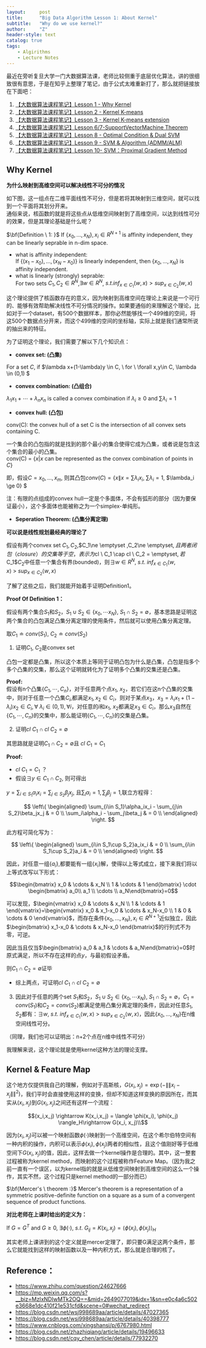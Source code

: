 ```yaml
---
layout:     post
title:      "Big Data Algorithm Lesson 1: About Kernel"
subtitle:   "Why do we use kernel?"
author:     "Z"
header-style: text
catalog: true
tags:
    - Algirithms
    - Lecture Notes
---
```


<head>
    <script src="https://cdn.mathjax.org/mathjax/latest/MathJax.js?config=TeX-AMS-MML_HTMLorMML" type="text/javascript"></script>
    <script type="text/x-mathjax-config">
        MathJax.Hub.Config({
            tex2jax: {
            skipTags: ['script', 'noscript', 'style', 'textarea', 'pre'],
            displayMath: [ ['$$', '$$']],
            inlineMath: [['$','$']],
            processEscapes: true
            }
        });
    </script>
</head>


最近在旁听复旦大学一门大数据算法课，老师比较侧重于底层优化算法，讲的很细致很有意思，于是在知乎上整理了笔记，由于公式太难重新打了，那么就把链接放在下面吧：

1. [【大数据算法课程笔记】Lesson 1 - Why Kernel](https://zhuanlan.zhihu.com/p/45650399)
2. [【大数据算法课程笔记】Lesson 2 - Kernel K-means](https://zhuanlan.zhihu.com/p/45848975)
3. [【大数据算法课程笔记】Lesson 3 - Kernel K-means extension](https://zhuanlan.zhihu.com/p/48353576)
4. [【大数据算法课程笔记】Lesson 6/7-SupportVectorMachine Theorem](https://zhuanlan.zhihu.com/p/50768642)
5. [【大数据算法课程笔记】Lesson 8 - Optimal Condition & Dual SVM](https://zhuanlan.zhihu.com/p/51326678)
6. [【大数据算法课程笔记】Lesson 9 - SVM & Algorithm (ADMM/ALM)](https://zhuanlan.zhihu.com/p/52032287)
7. [【大数据算法课程笔记】Lesson 10- SVM：Proximal Gradient Method](https://zhuanlan.zhihu.com/p/53177142)

## Why Kernel 
**为什么映射到高维空间可以解决线性不可分的情况**

如下图，这一组点在二维平面线性不可分，但是若将其映射到三维空间，就可以找到一个平面将其划分开来。   
通俗来说，核函数的就是将这些点从低维空间映射到了高维空间，以达到线性可分的效果，但是其理论基础是什么呢？

$\bf{Definition \ 1: }$
If $\{ x_0,...,x_N \}, x_i \in R^{N+1}$ is affinity independent, they can be linearly seprable in n-dim space.     

* what is affinity independent:   
 If $\{ (x_1-x_0),...,(x_N-x_0) \}$ is linearly independent, then $\{ x_0,...,x_N \}$ is affinity independent.
* what is linearly (strongly) seprable:   
For two sets $C_1,C_2 \in R^N$,$\exists w \in R^N$, $s.t.inf_{x\in C_1}(w,x) > sup_{x\in C_2} (w,x)$ 

这个理论提供了核函数存在的意义，因为映射到高维空间在理论上来说是一个可行的、能够有效帮助解决线性不可分情况的操作。如果要通俗的来理解这个理论，比如对于一个dataset，有500个数据样本，那你必然能够找一个499维的空间，将这500个数据点分开来，而这个499维的空间的坐标轴，实际上就是我们通常所说的抽出来的特征。

为了证明这个理论，我们需要了解以下几个知识点：  

* **convex set: (凸集)**

For a set $C$, if $\lambda x+(1-\lambda)y \in C, \ for \ \forall x,y\in C, \lambda \in (0,1) $

* **convex combination: (凸组合)**

$\lambda_1x_1+\cdots+\lambda_nx_n$ is called a convex combination if $\lambda_i \ge 0$ and $\sum \lambda_i = 1$ 

* **convex hull: (凸包)**  

conv(C): the convex hull of a set C is the intersection of all convex sets containing C.  

一个集合的凸包指的就是找到的那个最小的集合使得它成为凸集，或者说是包含这个集合的最小的凸集。  
conv(C) = {$x$\|$x$ can be represented as the convex combination of points in $C$}  

即，假设$C={x_0,...,x_m}$, 则其凸包$conv(C)=\{x\|x=\sum \lambda_ix_i$, $\sum \lambda_i = 1$, $\lambda_i \ge 0\} $  

注：有限的点组成的convex hull一定是个多面体，不会有弧形的部分（因为要保证最小），这个多面体也能被称之为一个simplex-单纯形。

* **Seperation Theorem: (凸集分离定理)**  

**可以说是线性规划最经典的理论了**   

假设有两个convex set $C_1,C_2$,$C_1\ne \emptyset $,$C_2\ne \emptyset$, 且两者闭包（closure）的交集等于空，表示为$cl \ C_1 \cap cl \ C_2 = \emptyset$,若$C_1$$C_2$中任意一个集合有界(bounded)，则$\exists w\in R^N, \ s.t. \ inf_{x\in C_1}\langle w , x \rangle \ > \ sup_{x\in C_2}\langle w , x \rangle$
   
了解了这些之后，我们就能开始着手证明Definition1。  

**Proof Of Definition 1：**  

假设有两个集合$S_1$和$S_2$，$S_1 \cup S_2\in \{x_0,\cdots x_N\}$, $S_1 \cap S_2 = \emptyset$，基本思路是证明这两个集合的凸包满足凸集分离定理的使用条件，然后就可以使用凸集分离定理。  

取$C_1\doteq conv(S_1)$, $C_2\doteq conv(S_2)$  

1. 证明$C_1$, $C_2$是convex set  

凸包一定都是凸集，所以这个本质上等同于证明凸包为什么是凸集，凸包是指多个多个凸集的交集，那么这个证明就转化为了证明多个凸集的交集还是凸集。  

**Proof:**  
假设有n个凸集$\{C_1,\cdots,C_n\}$，对于任意两个点$x_1$, $x_2$，若它们在这n个凸集的交集中，则对于任意一个凸集$C_i$,都满足$x_1,x_2\in C_i$，则对于某点$x_3$，$x_3=\lambda_ix_1+(1-\lambda_i)x_2\in C_i, \forall \ \lambda_i\in(0,1), \forall i$，对任意的$i$和$x_1$, $x_2$都满足$x_3\in C_i$，那么$x_3$自然在
$\{C_1,\cdots,C_n\}$的交集中，那么能证明$\{C_1,\cdots,C_n\}$的交集是凸集。

2. 证明$cl \ C_1 \cap cl \ C_2 = \emptyset$   

其思路就是证明$C_1 \cap C_2 = \emptyset$且 $cl \ C_1=C_1$  

**Proof:**  

*	$cl \ C_1=C_1$  ？  
*	假设$\exists y \in C_1 \cap C_2$, 则可得出  

$y=\sum_{i\in S_1}\alpha_ix_i=\sum_{j\in S_2}\beta_jx_j$, 且$\sum_i\alpha_i=1, \sum_j\beta_j=1$,联立方程得：  

$$ \left\{
\begin{aligned}
\sum_{i\in S_1}\alpha_ix_i - \sum_{j\in S_2}\beta_jx_j & =  0 \\
\sum_i\alpha_i - \sum_j\beta_j & =  0 \\
\end{aligned}
\right.
$$

此方程可简化写为：

$$ \left\{
\begin{aligned}
\sum_{i\in S_1\cup S_2}a_ix_i & =  0 \\
\sum_{i\in S_1\cup S_2}a_i & =  0 \\
\end{aligned}
\right.
$$

因此，对任意一组$\{a_i\}$,都要能有一组$\{x_i\}$解，使得以上等式成立，接下来我们将以上等式改写以下形式：

$$\begin{bmatrix} x_0 & \cdots & x_N \\ 1 & \cdots & 1 \end{bmatrix} \cdot \begin{bmatrix} a_0\\ a_1 \\ \cdots \\ a_N\end{bmatrix}=0$$  

可以发现，$\begin{vmatrix} x_0 & \cdots & x_N \\ 1 & \cdots & 1 \end{vmatrix}=\begin{vmatrix} x_0 & x_1-x_0 & \cdots & x_N-x_0 \\ 1 & 0 & \cdots & 0 \end{vmatrix}$，而存在条件$\{ x_0,...,x_N \}, x_i \in R^{N+1}$近似独立，因此$\begin{bmatrix} x_1-x_0 & \cdots & x_N-x_0 \end{bmatrix}$的行列式不为零，可逆。  

因此当且仅当$\begin{bmatrix} a_0 & a_1 & \cdots & a_N\end{bmatrix}=0$时原式满足，所以不存在这样的点$y$，与最初假设矛盾。  

则$C_1 \cap C_2=\emptyset$证毕

*	综上两点，可证明$cl \ C_1 \cap cl \ C_2 = \emptyset$

3. 因此对于任意的两个set $S_1$和$S_2$，$S_1 \cup S_2\in \{x_0,\cdots x_N\}$, $S_1 \cap S_2 = \emptyset$，$C_1 = conv(S_1)$和$C_2 = conv(S_2)$都满足使用凸集分离定理的条件，因此对任意$S_1,S_2$都有：$\exists w, \ s.t. \ inf_{x\in C_1}\langle w , x \rangle \ > \ sup_{x\in C_2}\langle w , x \rangle$，因此$\{ x_0,...,x_N \}$在n维空间线性可分。  

（同理，我们也可以证明出：n+2个点在n维中线性不可分）   

我理解来说，这个理论就是使用kernel这种方法的理论支撑。



## Kernel & Feature Map

这个地方仅提供我自己的理解，例如对于高斯核，$G(x_i, x_j)=\exp(-\|\|x_i-x_j\|\|^2)$，我们平时会直接使用这样的变换，但却不知道这样变换的原因所在，而其实从$(x_i,x_j)$到$G(x_i, x_j)$之间还有这样一个流程：

$$(x_i,x_j) \rightarrow K(x_i,x_j) = \langle \phi(x_i), \phi(x_j) \rangle_H\rightarrow G(x_i, x_j)\\$$

因为$(x_i,x_j)$可以被一个映射函数$\phi(\cdot)$映射到一个高维空间，在这个希尔伯特空间有一种内积的操作，内积可以表示$\phi(x_i),\phi(x_j)$两者的相似性，且这个值刚好等于低维空间下$G(x_i, x_j)$的值，因此，这样去做一个kernel操作是合理的。其中，这一整套过程被称为kernel method，而映射的这个过程被称作Feature Map。（因为我之前一直有一个误区，以为kernel指的就是从低维空间映射到高维空间的这么一个操作，其实不然，这个过程只是kernel method的一部分而已）

$\bf{Mercer's \ theorem :}$
Mercer's theorem is a representation of a symmetric positive-definite function on a square as a sum of a convergent sequence of product functions.  

**对比老师在上课时给出的定义为：**  

If $G = G^T$ and $G \geq 0$, $\exists \phi(\cdot), \ s.t. \ G_{ij} = K(x_i,x_j) = \langle \phi(x_i) , \phi(x_j) \rangle_H$

其实老师上课讲到的这个定义就是mercer定理了，即只要G满足这两个条件，那么它就能找到这样的映射函数以及一种内积方式，那么就是合理的核了。


## Reference：

* https://www.zhihu.com/question/24627666
* https://mp.weixin.qq.com/s?__biz=MzIxNDIwMTk2OQ==&mid=2649077019&idx=1&sn=e0c4a6c502e3668e1dc410f21e531cfd&scene=0#wechat_redirect
* https://blog.csdn.net/wsj998689aa/article/details/47027365
* https://blog.csdn.net/wsj998689aa/article/details/40398777
* https://www.cnblogs.com/xingshansi/p/6767980.html
* https://blog.csdn.net/zhazhiqiang/article/details/19496633
* https://blog.csdn.net/cqy_chen/article/details/77932270



